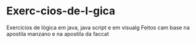 # Exerc-cios-de-l-gica
Exercícios de lógica em java, java script e em visualg
Feitos cam base na apostila manzano e na apostila da faccat
